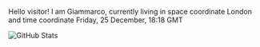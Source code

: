 Hello visitor! I am Giammarco, currently living in space coordinate London and time coordinate Friday, 25 December, 18:18 GMT

![GitHub Stats](https://github-readme-stats.vercel.app/api?username=grcasanova)
